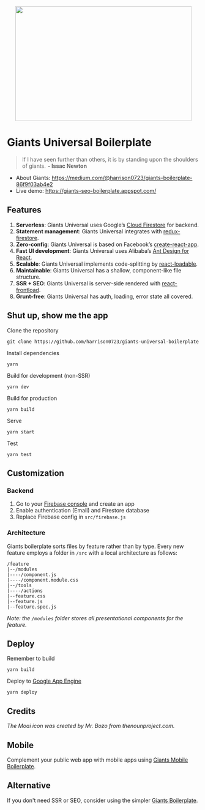 <p align="center">
  <img width="460" height="300" src="https://cdn-images-1.medium.com/max/800/1*grVJDnpHQsEC-q1MfewTVQ.png">
</p>
<p align="center">
  <i></i>
</p>


# Giants Universal Boilerplate
>If I have seen further than others, it is by standing upon the shoulders of giants.  **- Issac Newton**

* About Giants: https://medium.com/@harrison0723/giants-boilerplate-86f9f03ab4e2
* Live demo: https://giants-seo-boilerplate.appspot.com/

## Features
1. **Serverless**: Giants Universal uses Google’s [Cloud Firestore](https://firebase.google.com/docs/firestore/) for backend.
2. **Statement management**: Giants Universal integrates with [redux-firestore](https://github.com/prescottprue/redux-firestore).
3. **Zero-config**: Giants Universal is based on Facebook’s [create-react-app](https://github.com/facebook/create-react-app).
4. **Fast UI development**: Giants Universal uses Alibaba’s [Ant Design for React](https://ant.design/docs/react/introduce).
5. **Scalable**: Giants Universal implements code-splitting by [react-loadable](https://github.com/jamiebuilds/react-loadable).
6. **Maintainable**: Giants Universal has a shallow, component-like file structure.
7. **SSR + SEO**: Giants Universal is server-side rendered with [react-frontload](https://medium.com/@cereallarceny/server-side-rendering-in-create-react-app-with-all-the-goodies-without-ejecting-4c889d7db25e).
8. **Grunt-free**: Giants Universal has auth, loading, error state all covered.

## Shut up, show me the app
Clone the repository
```
git clone https://github.com/harrison0723/giants-universal-boilerplate
```
Install dependencies
```
yarn
```
Build for development (non-SSR)
```
yarn dev
```
Build for production
```
yarn build
```
Serve 
```
yarn start
```
Test
```
yarn test
```
## Customization
### Backend
1. Go to your [Firebase console](https://console.firebase.google.com/) and create an app
2. Enable authentication (Email) and Firestore database
3. Replace Firebase config in `src/firebase.js`
### Architecture
Giants boilerplate sorts files by feature rather than by type. Every new feature employs a folder in `/src` with a local architecture as follows:
```
/feature
|--/modules
|----/component.js
|----/component.module.css
|--/tools
|----/actions
|--feature.css
|--feature.js
|--feature.spec.js
```
_Note: the `/modules` folder stores all presentational components for the feature._
## Deploy
Remember to build
```
yarn build
```
Deploy to [Google App Engine](https://cloud.google.com/appengine/)
```
yarn deploy
```

## Credits
_The Moai icon was created by Mr. Bozo from thenounproject.com._

## Mobile
Complement your public web app with mobile apps using [Giants Mobile Boilerplate](https://github.com/harrison0723/giants-mobile-boilerplate).

## Alternative
If you don't need SSR or SEO, consider using the simpler [Giants Boilerplate](https://github.com/harrison0723/giants-boilerplate).

